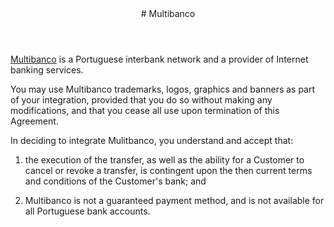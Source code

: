 <header id="stripe">
# Multibanco
</header>
<section>

[Multibanco](https://www.multibanco.pt/) is a Portuguese interbank network and a provider of Internet banking services.

You may use Multibanco trademarks, logos, graphics and banners as part of your integration, provided that you do so without making any modifications, and that you cease all use upon termination of this Agreement.

In deciding to integrate Mulitbanco, you understand and accept that:

1. the execution of the transfer, as well as the ability for a Customer to cancel or revoke a transfer, is contingent upon the then current terms and conditions of the Customer's bank; and

2. Multibanco is not a guaranteed payment method, and is not available for all Portuguese bank accounts.
</section>

